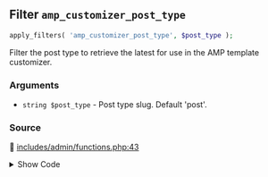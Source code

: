 ## Filter `amp_customizer_post_type`

```php
apply_filters( 'amp_customizer_post_type', $post_type );
```

Filter the post type to retrieve the latest for use in the AMP template customizer.

### Arguments

* `string $post_type` - Post type slug. Default &#039;post&#039;.

### Source

:link: [includes/admin/functions.php:43](/includes/admin/functions.php#L43)

<details>
<summary>Show Code</summary>

```php
$post_type = (string) apply_filters( 'amp_customizer_post_type', 'post' );
```

</details>
